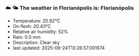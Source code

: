 ### ☁️ 🌤️  The weather in Florianópolis is: Florianópolis

- Temperature: 20.92°C
- On flesh: 20.43°C
- Relative air humidity: 52%
- Rain: 0.0 mm
- Description: Clear sky
- last updated: 2025-09-24T13:26:57.001674
